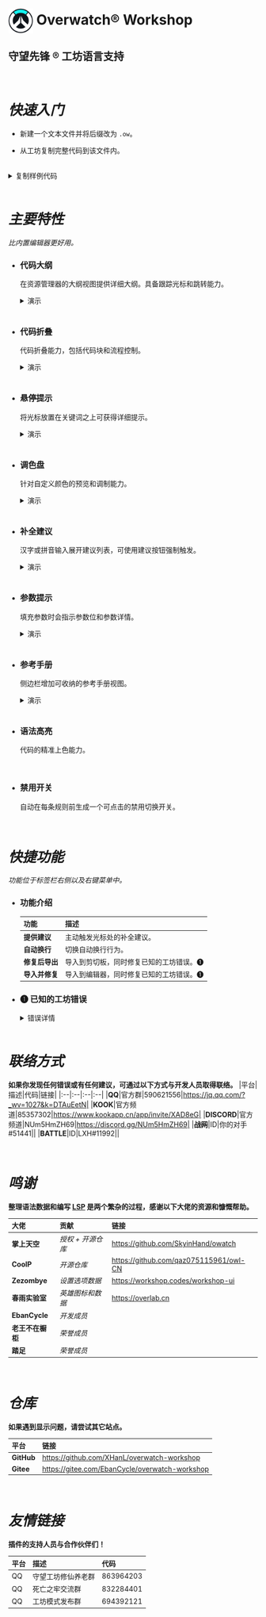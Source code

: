 # <img src="images/extension/background/icon.png" width="50" height="50" align=center /> **Overwatch®** Workshop

## **守望先锋 ®** 工坊语言支持

<br/>

# **_快速入门_**

- 新建一个文本文件并将后缀改为 `.ow`。

- 从工坊复制完整代码到该文件内。

<br>
<details>
  <summary>复制样例代码</summary>
  <br>

    规则("你好，世界！")
    {
        事件
        {
            持续 - 全局;
        }

        条件
        {
            按钮被按下(主机玩家, 按钮(互动)) == 真;
        }

        动作
        {
            小字体信息(主机玩家, 自定义字符串("HELLO WORLD!"));
        }
    }

</details>
<br/>

# **_主要特性_**

_比内置编辑器更好用。_

- ### **代码大纲**

  在资源管理器的大纲视图提供详细大纲。具备跟踪光标和跳转能力。

  <details>
      <summary>演示</summary>
      <img src="images/extension/gif/outlines.gif" align=center />
  </details>
  <br/>

- ### **代码折叠**

  代码折叠能力，包括代码块和流程控制。

  <details>
      <summary>演示</summary>
      <img src="images/extension/gif/fold.gif" align=center />
  </details>
  <br/>

- ### **悬停提示**

  将光标放置在关键词之上可获得详细提示。

  <details>
      <summary>演示</summary>
      <img src="images/extension/gif/hover.gif" align=center />
  </details>
  <br/>

- ### **调色盘**

  针对自定义颜色的预览和调制能力。

  <details>
      <summary>演示</summary>
      <img src="images/extension/gif/color.gif" align=center />
  </details>
  <br/>

- ### **补全建议**

  汉字或拼音输入展开建议列表，可使用建议按钮强制触发。

  <details>
      <summary>演示</summary>
      <img src="images/extension/gif/suggestion.gif" align=center />
  </details>
  <br/>

- ### **参数提示**

  填充参数时会指示参数位和参数详情。

  <details>
      <summary>演示</summary>
      <img src="images/extension/gif/sign.gif" align=center />
  </details>
  <br/>

- ### **参考手册**

  侧边栏增加可收纳的参考手册视图。

  <details>
      <summary>演示</summary>
      <img src="images/extension/gif/manual.gif" align=center />
  </details>
  <br/>

- ### **语法高亮**

  代码的精准上色能力。

  <br/>

* ### **禁用开关**

  自动在每条规则前生成一个可点击的禁用切换开关。

  <br/>

# **_快捷功能_**

_功能位于标签栏右侧以及右键菜单中。_

- ### **功能介绍**

  | 功能           | 描述                                    |
  | :------------- | :-------------------------------------- |
  | **提供建议**   | 主动触发光标处的补全建议。              |
  | **自动换行**   | 切换自动换行行为。                      |
  | **修复后导出** | 导入到剪切板，同时修复已知的工坊错误。❶ |
  | **导入并修复** | 导入到编辑器，同时修复已知的工坊错误。❶ |

- ### **❶ 已知的工坊错误**

     <details>
         <summary>错误详情</summary>
         <br/>

  _~~设置不可见(事件玩家, 无);~~_

         设置不可见(事件玩家, 全部禁用);

  _~~追踪全局变量频率(A, 0, 1, 无);~~_

         追踪全局变量频率(A, 0, 1, 全部禁用);

  _~~追踪玩家变量频率(事件玩家, A, 0, 1, 无);~~_

         追踪玩家变量频率(事件玩家, A, 0, 1, 全部禁用);

  _~~持续追踪全局变量( A, 0, 1, 无);~~_

         持续追踪全局变量(A, 0, 1, 全部禁用);

  _~~持续追踪玩家变量(事件玩家, A, 0, 1, 无);~~_

         持续追踪玩家变量(事件玩家, A, 0, 1, 全部禁用);

     </details>
    <br/>

# **_联络方式_**

**如果你发现任何错误或有任何建议，可通过以下方式与开发人员取得联络。**
|平台|描述|代码|链接|
|:--|:--|:--|:--|
|**QQ**|官方群|590621556|https://jq.qq.com/?_wv=1027&k=DTAuEetN|
|**KOOK**|官方频道|85357302|https://www.kookapp.cn/app/invite/XAD8eG|
|**DISCORD**|官方频道|NUm5HmZH69|https://discord.gg/NUm5HmZH69|
|~~**战网**~~|ID|你的对手#51441||
|**BATTLE**|ID|LXH#11992||

<br/>

# **_鸣谢_**

**整理语法数据和编写 [LSP](https://microsoft.github.io/language-server-protocol/) 是两个繁杂的过程，感谢以下大佬的资源和慷慨帮助。**

| 大佬             | 贡献              | 链接                                   |
| :--------------- | :---------------- | :------------------------------------- |
| **掌上天空**     | _授权 + 开源仓库_ | https://github.com/SkyinHand/owatch    |
| **CoolP**        | _开源仓库_        | https://github.com/qaz075115961/owl-CN |
| **Zezombye**     | _设置选项数据_    | https://workshop.codes/workshop-ui     |
| **春雨实验室**   | _英雄图标和数据_  | https://overlab.cn                     |
| **EbanCycle**    | _开发成员_        |
| **老王不在橱柜** | _荣誉成员_        |
| **踏足**         | _荣誉成员_        |

<br/>

# **_仓库_**

**如果遇到显示问题，请尝试其它站点。**

| 平台       | 链接                                           |
| :--------- | :--------------------------------------------- |
| **GitHub** | https://github.com/XHanL/overwatch-workshop    |
| **Gitee**  | https://gitee.com/EbanCycle/overwatch-workshop |

<br/>

# **_友情链接_**

**插件的支持人员与合作伙伴们！**

| 平台 | 描述               | 代码      |
| :--- | :----------------- | :-------- |
| QQ   | 守望工坊修仙养老群 | 863964203 |
| QQ   | 死亡之牢交流群     | 832284401 |
| QQ   | 工坊模式发布群     | 694392121 |

<br/>

